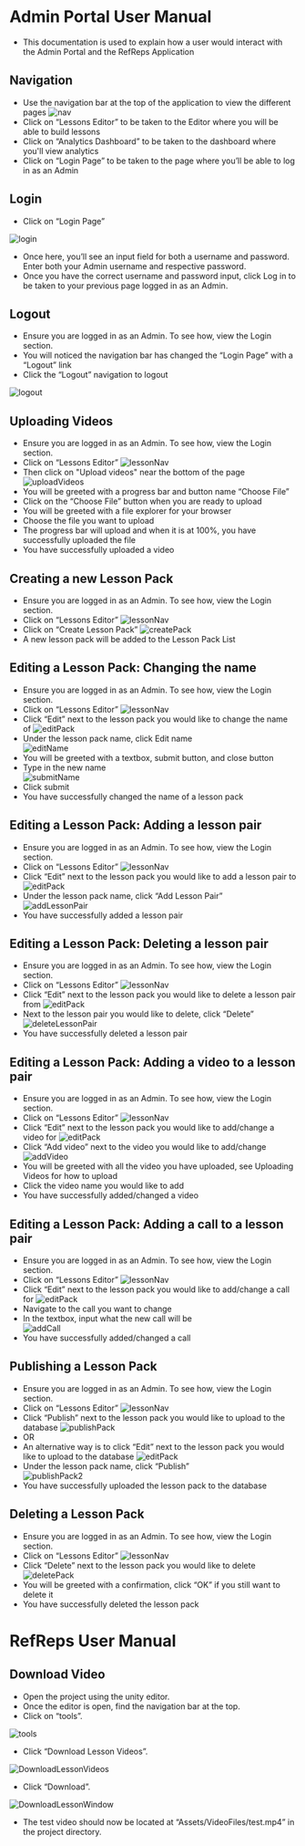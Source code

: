 # Admin Portal User Manual
- This documentation is used to explain how a user would interact with the Admin Portal and the RefReps Application

## Navigation
- Use the navigation bar at the top of the application to view the different pages
![nav](images/React/navbar.PNG)
- Click on “Lessons Editor” to be taken to the Editor where you will be able to build lessons
- Click on “Analytics Dashboard” to be taken to the dashboard where you'll view analytics 
- Click on “Login Page” to be taken to the page where you’ll be able to log in as an Admin

## Login
- Click on “Login Page”

![login](images/React/loginNav.jpg)
- Once here, you’ll see an input field for both a username and password. Enter both your Admin username and respective password.
- Once you have the correct username and password input, click Log in to be taken to your previous page logged in as an Admin.

## Logout
- Ensure you are logged in as an Admin. To see how, view the Login section.
- You will noticed the navigation bar has changed the “Login Page” with a “Logout” link
- Click the “Logout” navigation to logout

![logout](images/React/logoutNav.jpg)

## Uploading Videos
- Ensure you are logged in as an Admin. To see how, view the Login section.
- Click on “Lessons Editor” 
![lessonNav](images/React/lessonNav.jpg)
- Then click on "Upload videos" near the bottom of the page
![uploadVideos](images/React/uploadVideosButton.PNG)
- You will be greeted with a progress bar and button name “Choose File”
- Click on the “Choose File” button when you are ready to upload
- You will be greeted with a file explorer for your browser
- Choose the file you want to upload
- The progress bar will upload and when it is at 100%, you have successfully uploaded the file
- You have successfully uploaded a video

## Creating a new Lesson Pack
- Ensure you are logged in as an Admin. To see how, view the Login section.
- Click on “Lessons Editor”
![lessonNav](images/React/lessonNav.jpg)
- Click on “Create Lesson Pack”
![createPack](images/React/createPack.jpg)
- A new lesson pack will be added to the Lesson Pack List

## Editing a Lesson Pack: Changing the name
- Ensure you are logged in as an Admin. To see how, view the Login section.
- Click on “Lessons Editor”
![lessonNav](images/React/lessonNav.jpg)
- Click “Edit” next to the lesson pack you would like to change the name of
![editPack](images/React/editPack2.jpg)
- Under the lesson pack name, click Edit name                                                 
![editName](images/React/editName.jpg)
- You will be greeted with a textbox, submit button, and close button
- Type in the new name                                                              
![submitName](images/React/submitName.jpg)
- Click submit
- You have successfully changed the name of a lesson pack

## Editing a Lesson Pack: Adding a lesson pair
- Ensure you are logged in as an Admin. To see how, view the Login section.
- Click on “Lessons Editor”
![lessonNav](images/React/lessonNav.jpg)
- Click “Edit” next to the lesson pack you would like to add a lesson pair to
![editPack](images/React/editPack2.jpg)
- Under the lesson pack name, click “Add Lesson Pair”                                  
![addLessonPair](images/React/addLessonPair.jpg)
- You have successfully added a lesson pair

## Editing a Lesson Pack: Deleting a lesson pair
- Ensure you are logged in as an Admin. To see how, view the Login section.
- Click on “Lessons Editor”
![lessonNav](images/React/lessonNav.jpg)
- Click “Edit” next to the lesson pack you would like to delete a lesson pair from
![editPack](images/React/editPack2.jpg)
- Next to the lesson pair you would like to delete, click “Delete”                       
![deleteLessonPair](images/React/deleteLessonPair.jpg)
- You have successfully deleted a lesson pair

## Editing a Lesson Pack: Adding a video to a lesson pair
- Ensure you are logged in as an Admin. To see how, view the Login section.
- Click on “Lessons Editor”
![lessonNav](images/React/lessonNav.jpg)
- Click “Edit” next to the lesson pack you would like to add/change a video for
![editPack](images/React/editPack2.jpg)
- Click “Add video” next to the video you would like to add/change                           
![addVideo](images/React/addCallVideo.jpg)
- You will be greeted with all the video you have uploaded, see Uploading Videos for how to upload
- Click the video name you would like to add
- You have successfully added/changed a video

## Editing a Lesson Pack: Adding a call to a lesson pair
- Ensure you are logged in as an Admin. To see how, view the Login section.
- Click on “Lessons Editor”
![lessonNav](images/React/lessonNav.jpg)
- Click “Edit” next to the lesson pack you would like to add/change a call for
![editPack](images/React/editPack2.jpg)
- Navigate to the call you want to change
- In the textbox, input what the new call will be                              
![addCall](images/React/addCall.jpg)
- You have successfully added/changed a call

## Publishing a Lesson Pack
- Ensure you are logged in as an Admin. To see how, view the Login section.
- Click on “Lessons Editor”
![lessonNav](images/React/lessonNav.jpg)
- Click “Publish” next to the lesson pack you would like to upload to the database
![publishPack](images/React/publishPack.jpg)
- OR
- An alternative way is to click “Edit” next to the lesson pack you would like to upload to the database
![editPack](images/React/editPack2.jpg)
- Under the lesson pack name, click “Publish”                                       
![publishPack2](images/React/publishPack2.jpg)
- You have successfully uploaded the lesson pack to the database

## Deleting a Lesson Pack
- Ensure you are logged in as an Admin. To see how, view the Login section.
- Click on “Lessons Editor”
![lessonNav](images/React/lessonNav.jpg)
- Click “Delete” next to the lesson pack you would like to delete
![deletePack](images/React/deletePack.jpg)
- You will be greeted with a confirmation, click “OK” if you still want to delete it 
- You have successfully deleted the lesson pack


# RefReps User Manual
## Download Video
- Open the project using the unity editor.
- Once the editor is open, find the navigation bar at the top.
- Click on “tools”.

![tools](images/tools.png)
- Click “Download Lesson Videos”.

![DownloadLessonVideos](images/DownloadLessonVideos.png)
- Click “Download”.

![DownloadLessonWindow](images/DownloadLessonWindow.png)
- The test video should now be located at “Assets/VideoFiles/test.mp4” in the project directory.
